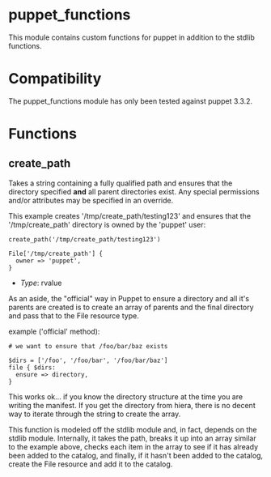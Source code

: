puppet_functions
================

This module contains custom functions for puppet in addition to the stdlib functions.

# Compatibility #

The puppet_functions module has only been tested against puppet 3.3.2.

# Functions #

create_path
---
Takes a string containing a fully qualified path and ensures that the
directory specified **and** all parent directories exist.  Any special
permissions and/or attributes may be specified in an override.

This example creates '/tmp/create_path/testing123' and ensures that the
'/tmp/create_path' directory is owned by the 'puppet' user:

    create_path('/tmp/create_path/testing123')

    File['/tmp/create_path'] {
      owner => 'puppet',
    }

- *Type*: rvalue

As an aside, the "official" way in Puppet to ensure a directory and all it's 
parents are created is to create an array of parents and the final directory 
and pass that to the File resource type.
            
  example ('official' method):
                    
    # we want to ensure that /foo/bar/baz exists

    $dirs = ['/foo', '/foo/bar', '/foo/bar/baz']
    file { $dirs:
      ensure => directory,
    }

This works ok... if you know the directory structure at the time you are 
writing the manifest.  If you get the directory from hiera, there is no
decent way to iterate through the string to create the array.

This function is modeled off the stdlib module and, in fact, depends on the 
stdlib module.  Internally, it takes the path, breaks it up into an array 
similar to the example above, checks each item in the array to see if it has 
already been added to the catalog, and finally, if it hasn't been added to the 
catalog, create the File resource and add it to the catalog.


